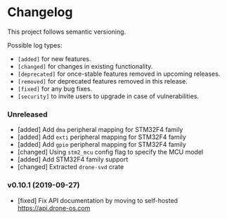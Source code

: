 # Changelog

This project follows semantic versioning.

Possible log types:

- `[added]` for new features.
- `[changed]` for changes in existing functionality.
- `[deprecated]` for once-stable features removed in upcoming releases.
- `[removed]` for deprecated features removed in this release.
- `[fixed]` for any bug fixes.
- `[security]` to invite users to upgrade in case of vulnerabilities.

### Unreleased

- [added] Add `dma` peripheral mapping for STM32F4 family
- [added] Add `exti` peripheral mapping for STM32F4 family
- [added] Add `gpio` peripheral mapping for STM32F4 family
- [changed] Using `stm2_mcu` config flag to specify the MCU model
- [added] Add STM32F4 family support
- [changed] Extracted `drone-svd` crate

### v0.10.1 (2019-09-27)

- [fixed] Fix API documentation by moving to self-hosted https://api.drone-os.com
